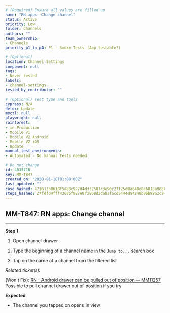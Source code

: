 ```yaml
---
# (Required) Ensure all values are filled up
name: "RN apps: Change channel"
status: Active
priority: Low
folder: Channels
authors: ""
team_ownership: 
- Channels
priority_p1_to_p4: P1 - Smoke Tests (App testable?)

# (Optional)
location: Channel Settings
component: null
tags: 
- Never tested
labels: 
- channel-settings
tested_by_contributor: ""

# (Optional) Test type and tools
cypress: N/A
detox: Update
mmctl: null
playwright: null
rainforest: 
- in Production
- Mobile v1
- Mobile V2 Android
- Mobile V2 iOS
- Update
manual_test_environments: 
- Automated - No manual tests needed

# Do not change
id: 4035716
key: MM-T847
created_on: "2020-01-18T01:00:08Z"
last_updated: ""
case_hashed: 471613b0618f5a88c927d4d332507c3e90c27f25d0a640e0a6818a968b136b3ad26bc500775399c494ac32d952459949
steps_hashed: 27fdfd4fff43685f887e0f2968d2dabafacd5444d94240b96b99a2c94c3a9f3cce8f1d6bfd0d397a1ae2946c81d0a216
---
```


<!-- (Auto-generated) Based on frontmatter's "key" and "name" -->

## MM-T847: RN apps: Change channel

---

**Step 1**

1. Open channel drawer

2. Type the beginning of a channel name in the `Jump to...` search box

3. Tap on the name of a channel from the filtered list

_Related ticket(s):_

(Won't Fix): [RN - Android drawer can be pulled out of position — MM11257](https://mattermost.atlassian.net/browse/MM-11257) Possible to pull channel drawer out of position if you try

**Expected**

- The channel you tapped on opens in view
